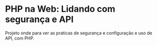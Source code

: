 # PHP na Web: Lidando com segurança e API

Projeto onde para ver as praticas de segurança e configuração e uso de API, com PHP.

